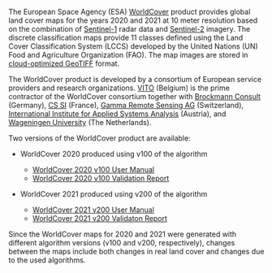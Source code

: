 The European Space Agency (ESA) [WorldCover](https://esa-worldcover.org/en) product provides global land cover maps for the years 2020 and 2021 at 10 meter resolution based on the combination of [Sentinel-1](https://sentinel.esa.int/web/sentinel/missions/sentinel-1) radar data and [Sentinel-2](https://sentinel.esa.int/web/sentinel/missions/sentinel-2) imagery. The discrete classification maps provide 11 classes defined using the Land Cover Classification System (LCCS) developed by the United Nations (UN) Food and Agriculture Organization (FAO). The map images are stored in [cloud-optimized GeoTIFF](https://www.cogeo.org/) format.

The WorldCover product is developed by a consortium of European service providers and research organizations. [VITO](https://remotesensing.vito.be/) (Belgium) is the prime contractor of the WorldCover consortium together with [Brockmann Consult](https://www.brockmann-consult.de/) (Germany), [CS SI](https://www.c-s.fr/) (France), [Gamma Remote Sensing AG](https://www.gamma-rs.ch/) (Switzerland), [International Institute for Applied Systems Analysis](https://www.iiasa.ac.at/) (Austria), and [Wageningen University](https://www.wur.nl/nl/Wageningen-University.htm) (The Netherlands).

Two versions of the WorldCover product are available:

- WorldCover 2020 produced using v100 of the algorithm
  - [WorldCover 2020 v100 User Manual](https://esa-worldcover.s3.eu-central-1.amazonaws.com/v100/2020/docs/WorldCover_PUM_V1.0.pdf)
  - [WorldCover 2020 v100 Validation Report](<https://esa-worldcover.s3.eu-central-1.amazonaws.com/v100/2020/docs/WorldCover_PVR_V1.1.pdf>)

- WorldCover 2021 produced using v200 of the algorithm
  - [WorldCover 2021 v200 User Manual](<https://esa-worldcover.s3.eu-central-1.amazonaws.com/v200/2021/docs/WorldCover_PUM_V2.0.pdf>)
  - [WorldCover 2021 v200 Validaton Report](<https://esa-worldcover.s3.eu-central-1.amazonaws.com/v200/2021/docs/WorldCover_PVR_V2.0.pdf>)

Since the WorldCover maps for 2020 and 2021 were generated with different algorithm versions (v100 and v200, respectively), changes between the maps include both changes in real land cover and changes due to the used algorithms.
